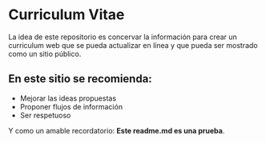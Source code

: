 # Curriculum Vitae
La idea de este repositorio es concervar la información para crear un curriculum web que se pueda actualizar en línea y que pueda ser mostrado como un sitio público.

## En este sitio se recomienda:
* Mejorar las ideas propuestas
* Proponer flujos de información
* Ser respetuoso

Y como un amable recordatorio: **Este readme.md es una prueba**.
